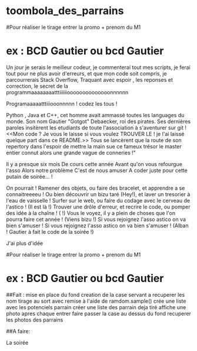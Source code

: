 # toombola_des_parrains

#Pour réaliser le tirage entrer la promo + prenom du M1 
# ex : BCD Gautier ou bcd Gautier


Un jour je serais le meilleur codeur,
je commenterai tout mes scripts,
je ferai tout pour ne plus avoir d'erreurs,
et que mon code soit compris,
je parcourrerais Stack Overflow,
Traquant avec espoir ,
les reponses et correction,
le secret de la programmaaaaaaaatttiiiiiioooooooooooooonnnnnn

Programaaaaatttiiiooonnnnn ! codez les tous !




Python , Java et C++, cet homme avait ammassé toutes les languages du monde. Son nom Gautier "Gotgot" Debaecker, roi des pirates. Ses dernières paroles insitèrent les etudiants de toute l'association à s'aventurer sur git ! <<Mon code ? Je vous le laisse si vous voulez TROUVER LE ! je l'ai laissé quelque part dans ce README.>> Tous se lancèrent que la route de son repertory dans l'espoir de mettre la main sue ce fameux  trésor le master entier connut alors une grande vague de conneries !"



Il y a presque six mois
De cours cette année
Avant qu'on vous refourgue l'asso 
Alors notre problème
C'est de nous amuser
A coder juste pour cette putain de soirée... !

On pourrait !
Ramener des objets, ou faire des bracelet, et apprendre a se connaitreeeeu !
Ou bien découvrir un bizu taré (Hey!), et laver un
tresorier à l'eau de vaisselle !
Surfer sur le web, ou faire du codage avec le cerveau
de l'astico ! (Il est là !)
Trouver une drôle d'erreur, et recrire le code, ou
pomper des idée à la chaîne ! ( !)
Vous le voyez, il y a plein de choses que l'on pourra faire
cet année ! (Viens bizu !)
Si vous rejoignez l'asso astico on va bien s'amuser !
Si vous rejoignez l'asso astico on va bien s'amuser !
(Alban ! Gautier à fait le code de la soirée 
!) 




J'ai plus d'idée 

#Pour réaliser le tirage entrer la promo + prenom du M1 
# ex : BCD Gautier ou bcd Gautier



##Fait :
     mise en place du fond
     creation de la case servant a recuperer les nom
     tirage au sort avec remise à l'aide de ramdom.sample()
     crée une liste avec les potenciels parrain
     créer une liste des parrain deja tiré
     affiche une photo apres chaque entrer
      faire passer la case au dessus du fond
      recuperer les photos des parrains
     
##A faire:
  
  La soirée

